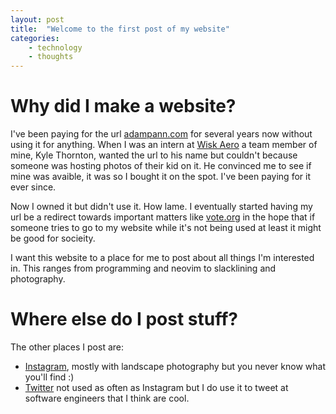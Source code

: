 ```yaml
---
layout: post
title:  "Welcome to the first post of my website"
categories: 
    - technology
    - thoughts
---
```



# Why did I make a website?

I've been paying for the url [adampann.com](https://www.adampann.com) for several years now without using it for anything. When I was an intern at [Wisk Aero](https://wisk.aero/) a team member of mine, Kyle Thornton, wanted the url to his name but couldn't because someone was hosting photos of their kid on it. He convinced me to see if mine was avaible, it was so I bought it on the spot. I've been paying for it ever since.

Now I owned it but didn't use it. How lame. I eventually started having my url be a redirect towards important matters like [vote.org](https://www.vote.org/) in the hope that if someone tries to go to my website while it's not being used at least it might be good for socieity.

I want this website to a place for me to post about all things I'm interested in. This ranges from programming and neovim to slacklining and photography. 

# Where else do I post stuff?

The other places I post are:
- [Instagram](https://www.instagram.com/adampann/), mostly with landscape photography but you never know what you'll find :)
- [Twitter](https://twitter.com/AdamPann) not used as often as Instagram but I do use it to tweet at software engineers that I think are cool.
